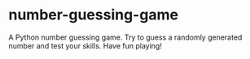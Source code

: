 # number-guessing-game
A Python number guessing game. Try to guess a randomly generated number and test your skills. Have fun playing!
